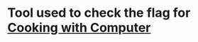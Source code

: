 # Tool used to check the flag for [Cooking with Computer](https://gist.github.com/Critiek/0ed769960b403a49a457f5d585ee2b9c#file-cooking_with_computers-md)
